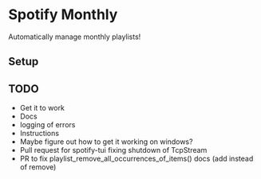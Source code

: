 # Spotify Monthly
Automatically manage monthly playlists!

## Setup

## TODO
- Get it to work
- Docs
- logging of errors
- Instructions
- Maybe figure out how to get it working on windows?
- Pull request for spotify-tui fixing shutdown of TcpStream
- PR to fix playlist_remove_all_occurrences_of_items() docs (add instead of remove)
